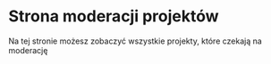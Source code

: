 # Strona moderacji projektów

Na tej stronie możesz zobaczyć wszystkie projekty, które czekają na moderację
